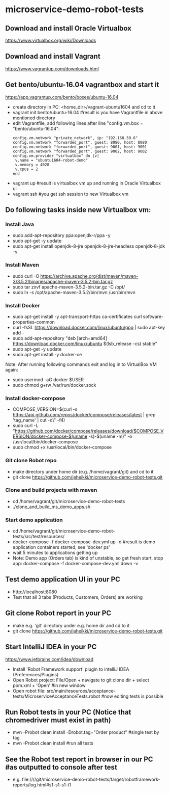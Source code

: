 # microservice-demo-robot-tests
## Download and install Oracle Virtualbox
https://www.virtualbox.org/wiki/Downloads

## Download and install Vagrant
https://www.vagrantup.com/downloads.html

## Get bento/ubuntu-16.04 vagrantbox and start it
https://app.vagrantup.com/bento/boxes/ubuntu-16.04
- create directory in PC: <home_dir>/vagrant-ubuntu1604 and cd to it
- vagrant init bento/ubuntu-16.04  #result is you have Vagrantfile in above mentioned directory
- edit Vagrantfile, add following lines after line "config.vm.box = "bento/ubuntu-16.04":
  ```
  config.vm.network "private_network", ip: "192.168.50.6"
  config.vm.network "forwarded_port", guest: 8080, host: 8080
  config.vm.network "forwarded_port", guest: 9001, host: 9001
  config.vm.network "forwarded_port", guest: 9002, host: 9002
  config.vm.provider "virtualbox" do |v|
   v.name = "ubuntu1604-robot-demo"
   v.memory = 4028
   v.cpus = 2
  end
  ```
- vagrant up  #result is virtualbox vm up and running in Oracle Virtualbox ui
- vagrant ssh #you get ssh session to new Virtualbox vm

## Do following tasks inside new Virtualbox vm:

### Install Java
 - sudo add-apt-repository ppa:openjdk-r/ppa -y
 - sudo apt-get -y update
 - sudo apt-get install openjdk-8-jre openjdk-8-jre-headless openjdk-8-jdk -y

### Install Maven
 - sudo curl -O https://archive.apache.org/dist/maven/maven-3/3.5.2/binaries/apache-maven-3.5.2-bin.tar.gz
 - sudo tar zxvf apache-maven-3.5.2-bin.tar.gz -C /opt/
 - sudo ln -s /opt/apache-maven-3.5.2/bin/mvn /usr/bin/mvn

### Install Docker
 - sudo apt-get install -y apt-transport-https ca-certificates curl software-properties-common
 - curl -fsSL https://download.docker.com/linux/ubuntu/gpg | sudo apt-key add -
 - sudo add-apt-repository "deb [arch=amd64] https://download.docker.com/linux/ubuntu $(lsb_release -cs) stable"
 - sudo apt-get -y update
 - sudo apt-get install -y docker-ce

Note: After running following commands exit and log in to VirtualBox VM again:
 - sudo usermod -aG docker $USER 
 - sudo chmod g+rw /var/run/docker.sock

### Install docker-compose
 - COMPOSE_VERSION=$(curl -s https://api.github.com/repos/docker/compose/releases/latest | grep 'tag_name' | cut -d\\" -f4)
 - sudo curl -L "https://github.com/docker/compose/releases/download/$COMPOSE_VERSION/docker-compose-$(uname -s)-$(uname -m)" -o /usr/local/bin/docker-compose
- sudo chmod +x /usr/local/bin/docker-compose

### Git clone Robot repo
 - make directory under home dir (e.g. /home/vagrant/git) and cd to it
 - git clone https://github.com/jaheikki/microservice-demo-robot-tests.git

### Clone and build projects with maven
 - cd /home/vagrant/git/microservice-demo-robot-tests
 - ./clone_and_build_ms_demo_apps.sh

### Start demo application
 - cd /home/vagrant/git/microservice-demo-robot-tests/src/test/resources/
 - docker-compose -f docker-compose-dev.yml up -d  #result is demo application containers started, see 'docker ps'
 - wait 5 minutes to applications getting up
 - Note: Demo app (Orders tab) is kind of unstable, so get fresh start, stop app: docker-compose -f docker-compose-dev.yml down -v

## Test demo application UI in your PC
 - http://localhost:8080
 - Test that all 3 tabs (Products, Customers, Orders) are working

## Git clone Robot report in your PC
 - make e.g. 'git' directory under e.g. home dir and cd to it
 - git clone https://github.com/jaheikki/microservice-demo-robot-tests.git

## Start IntelliJ IDEA in your PC
https://www.jetbrains.com/idea/download
 - Install 'Robot Framework support' plugin to intelliJ IDEA (Preferences/Plugins)
 - Open Robot project: File/Open + navigate to git clone dir + select pom.xml + 'Open'  #in new window
 - Open robot file: src/main/resources/acceptance-tests/MicroserviceAcceptanceTests.robot  #now editing tests is possible

## Run Robot tests in your PC (Notice that chromedriver must exist in path)
 - mvn -Probot clean install -Drobot.tag="Order product"  #single test by tag
 - mvn -Probot clean install  #run all tests

## See the Robot test report in browser in our PC  #as outputted to console after test
 - e.g. file:///<home dir>/git/microservice-demo-robot-tests/target/robotframework-reports/log.html#s1-s1-s1-t1
